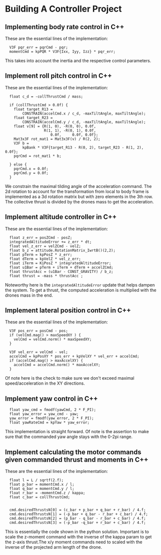 # Building A Controller Project

## Implementing body rate control in C++

These are the essential lines of the implementation:
```
  V3F pqr_err = pqrCmd - pqr;
  momentCmd = kpPQR * V3F{Ixx, Iyy, Izz} * pqr_err;
```

This takes into account the inertia and the respective control parameters.

## Implement roll pitch control in C++

These are the essential lines of the implementation:

```
  float c_d = -collThrustCmd / mass;

  if (collThrustCmd > 0.0f) {
    float target_R13 =
        CONSTRAIN(accelCmd.x / c_d, -maxTiltAngle, maxTiltAngle);
    float target_R23 =
        CONSTRAIN(accelCmd.y / c_d, -maxTiltAngle, maxTiltAngle);
    float v[9] = {R(1, 0), -R(0, 0), 0.0f, 
                  R(1, 1), -R(0, 1), 0.0f,
                     0.0f,     0.0f, 0.0f};
    Mat3x3F rot_mat1 = Mat3x3F(v) / R(2, 2);
    V3F b =
        kpBank * V3F{target_R13 - R(0, 2), target_R23 - R(1, 2), 0.0f};
    pqrCmd = rot_mat1 * b;

  } else {
    pqrCmd.x = 0.0f;
    pqrCmd.y = 0.0f;
  }
```

We constrain the maximal tilding angle of the acceleration command. The
2d rotation to account for the transformation from local to body frame is
implemented as a 3d rotation matrix but with zero elements in the 3th row. The
collective thrust is divided by the drones mass to get the acceleration.

## Implement altitude controller in C++

These are the essential lines of the implementation:

```
  float z_err = posZCmd - posZ;
  integratedAltitudeError += z_err * dt;
  float vel_z_err = velZCmd - velZ;
  float b_z = attitude.RotationMatrix_IwrtB()(2,2);
  float pTerm = kpPosZ * z_err;
  float dTerm = kpVelZ * vel_z_err;
  float iTerm = KiPosZ * integratedAltitudeError;
  float u1Bar = pTerm + iTerm + dTerm + accelZCmd;
  float thrustAcc = (u1Bar - CONST_GRAVITY) / b_z;
  float thrust = -mass * thrustAcc ;
```

Noteworthy here is the `integratedAltitudeError` update that helps dampen the system. To get a thrust, the computed acceleration is multiplied with the drones mass in the end.

## Implement lateral position control in C++


These are the essential lines of the implementation:

```
  V3F pos_err = posCmd - pos;
  if (velCmd.mag() > maxSpeedXY ) {
    velCmd = velCmd.norm() * maxSpeedXY;
  }

  V3F vel_err = velCmd - vel;
  accelCmd = kpPosXY * pos_err + kpVelXY * vel_err + accelCmd;
  if (accelCmd.mag() > maxAccelXY) {
    accelCmd = accelCmd.norm() * maxAccelXY;
  }
```

Of note here is the check to make sure we don't exceed maximal speed/acceleration in the XY directions.

## Implement yaw control in C++

```
  float yaw_cmd = fmodf(yawCmd, 2 * F_PI);
  float yaw_error = yaw_cmd - yaw;
  yaw_error = fmodf(yaw_error, 2 * F_PI);
  float yawRateCmd = kpYaw * yaw_error;
```

This implementation is straight forward. Of note is the assertion to make sure that the commanded yaw angle stays with the 0-2pi range.

## Implement calculating the motor commands given commanded thrust and moments in C++

These are the essential lines of the implementation:
```
  float l = L / sqrtf(2.f);
  float p_bar = momentCmd.x / l;
  float q_bar = momentCmd.y / l;
  float r_bar = -momentCmd.z / kappa;
  float c_bar = collThrustCmd;


  cmd.desiredThrustsN[0] = (c_bar + p_bar + q_bar + r_bar) / 4.f;
  cmd.desiredThrustsN[1] = (-p_bar + q_bar - r_bar + c_bar) / 4.f;
  cmd.desiredThrustsN[2] = (p_bar - q_bar - r_bar + c_bar) / 4.f;
  cmd.desiredThrustsN[3] = (-p_bar -q_bar + r_bar + c_bar) / 4.f;
```

This is essentially the code shown in the python solution. Important is to scale the z-moment command with the inverse of the kappa param to get the z-axis thrust.The x/y moment commands need to scaled with the inverse of the projected arm length of the drone.
